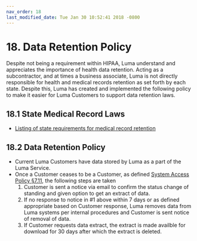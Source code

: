 ```yaml
---
nav_order: 18
last_modified_date: Tue Jan 30 10:52:41 2018 -0800
---
```


# 18. Data Retention Policy

Despite not being a requirement within HIPAA, Luma understand and appreciates the importance of health data retention. Acting as a subcontractor, and at times a business associate, Luma is not directly responsible for health and medical records retention as set forth by each state. Despite this, Luma has created and implemented the following policy to make it easier for Luma Customers to support data retention laws.

## 18.1 State Medical Record Laws

* [Listing of state requirements for medical record retention](http://www.healthit.gov/sites/default/files/appa7-1.pdf)

## 18.2 Data Retention Policy

* Current Luma Customers have data stored by Luma as a part of the Luma Service.
* Once a Customer ceases to be a Customer, as defined [System Access Policy §7.11](#7.11-system-access-policy), the following steps are taken
  1. Customer is sent a notice via email to confirm the status change of standing and given option to get an extract of data.
  1. If no response to notice in #1 above within 7 days or as defined appropriate based on Customer response, Luma removes data from Luma systems per internal procedures and Customer is sent notice of removal of data.
  1. If Customer requests data extract, the extract is made availble for download for 30 days after which the extract is deleted.
